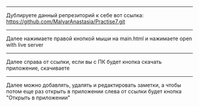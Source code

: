 ***
Дублируете данный репрезиторий к себе вот ссылка: https://github.com/MalyarAnastasia/Practise7.git
***
Далее нажимаете правой кнопкой мыши на main.html и нажимаете open with live server
***
Далее справа от ссылки, если вы с ПК будет кнопка скачать приложение, скачиваете
***
Далее можно добавлять, удалять и редактировать заметки, а чтобы потом еще раз открыть в приложении слева от ссылки будет  кнопка "Открыть в приложении"
